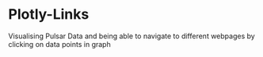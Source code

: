 # Plotly-Links
Visualising Pulsar Data and being able to navigate to different webpages by clicking on data points in graph
